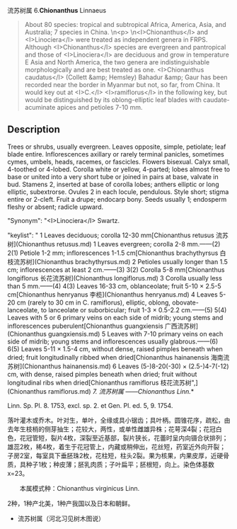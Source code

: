 流苏树属
6.**Chionanthus** Linnaeus

> About 80 species: tropical and subtropical Africa, America, Asia, and Australia; 7 species in China.&#x0D;\n&lt;p&gt;&#x0D;\n&lt;I&gt;Chionanthus&lt;/I&gt; and &lt;I&gt;Linociera&lt;/I&gt; were treated as independent genera in FRPS. Although &lt;I&gt;Chionanthus&lt;/I&gt; species are evergreen and pantropical and those of &lt;I&gt;Linociera&lt;/I&gt; are deciduous and grow in temperature E Asia and North America, the two genera are indistinguishable morphologically and are best treated as one. &lt;I&gt;Chionanthus caudatus&lt;/I&gt; (Collett &amp;amp; Hemsley) Bahadur &amp;amp; Gaur has been recorded near the border in Myanmar but not, so far, from China. It would key out at &lt;I&gt;C.&lt;/I&gt; &lt;I&gt;ramiflorus&lt;/I&gt; in the following key, but would be distinguished by its oblong-elliptic leaf blades with caudate-acuminate apices and petioles 7-10 mm.


## Description
Trees or shrubs, usually evergreen. Leaves opposite, simple, petiolate; leaf blade entire. Inflorescences axillary or rarely terminal panicles, sometimes cymes, umbels, heads, racemes, or fascicles. Flowers bisexual. Calyx small, 4-toothed or 4-lobed. Corolla white or yellow, 4-parted; lobes almost free to base or united into a very short tube or joined in pairs at base, valvate in bud. Stamens 2, inserted at base of corolla lobes; anthers elliptic or long elliptic, subextrorse. Ovules 2 in each locule, pendulous. Style short; stigma entire or 2-cleft. Fruit a drupe; endocarp bony. Seeds usually 1; endosperm fleshy or absent; radicle upward.

  "Synonym": "&lt;I&gt;Linociera&lt;/I&gt; Swartz.

  "keylist": "
1 Leaves deciduous; corolla 12-30 mm[Chionanthus retusus 流苏树](Chionanthus retusus.md)
1 Leaves evergreen; corolla 2-8 mm.——(2)
2(1) Petiole 1-2 mm; inflorescences 1-1.5 cm[Chionanthus brachythyrsus 白枝流苏树](Chionanthus brachythyrsus.md)
2 Petioles usually longer than 1.5 cm; inflorescences at least 2 cm.——(3)
3(2) Corolla 5-8 mm[Chionanthus longiflorus 长花流苏树](Chionanthus longiflorus.md)
3 Corolla usually less than 5 mm.——(4)
4(3) Leaves 16-33 cm, oblanceolate; fruit 5-10 &#215; 2.5-5 cm[Chionanthus henryanus 李榄](Chionanthus henryanus.md)
4 Leaves 5-20 cm (rarely to 30 cm in C. ramiflorus), elliptic, oblong, obovate-lanceolate, to lanceolate or suborbicular; fruit 1-3 &#215; 0.5-2.2 cm.——(5)
5(4) Leaves with 5 or 6 primary veins on each side of midrib; young stems and inflorescences puberulent[Chionanthus guangxiensis 广西流苏树](Chionanthus guangxiensis.md)
5 Leaves with 7-10 primary veins on each side of midrib; young stems and inflorescences usually glabrous.——(6)
6(5) Leaves 5-11 &#215; 1.5-4 cm, without dense, raised pimples beneath when dried; fruit longitudinally ribbed when dried[Chionanthus hainanensis 海南流苏树](Chionanthus hainanensis.md)
6 Leaves (5-)8-20(-30) &#215; (2.5-)4-7(-12) cm, with dense, raised pimples beneath when dried; fruit without longitudinal ribs when dried[Chionanthus ramiflorus 枝花流苏树",](Chionanthus ramiflorus.md)
**7. 流苏树属* ——Chionanthus Linn.**

Linn. Sp. Pl. 8. 1753, excl. sp. 2. et Gen. Pl. ed. 5, 9. 1754.

落叶灌木或乔木。叶对生，单叶，全缘或具小锯齿；具叶柄。圆锥花序，疏松，由去年生枝梢的侧芽抽生；花较大，两性，或单性雌雄异株；花萼深4裂；花冠白色，花冠管短，裂片4枚，深裂至近基部，裂片狭长，花蕾时呈内向镊合状排列；雄蕊2枚，稀4枚，着生于花冠管上，内藏或稍伸出，花丝短，药室近外向开裂；子房2室，每室具下垂胚珠2枚，花柱短，柱头2裂。果为核果，内果皮厚，近硬骨质，具种子1枚；种皮薄；胚乳肉质；子叶扁平；胚根短，向上。染色体基数 x=23。
<p style='text-indent:28px'>本属模式种：Chionanthus virginicus Linn.

2种，1种产北美，1种产我国以及日本和朝鲜。

* 流苏树属（河北习见树木图说） 
